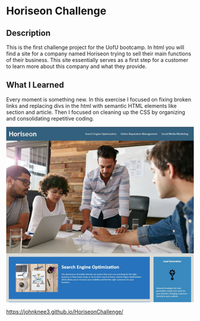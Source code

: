# Horiseon Challenge

## Description

This is the first challenge project for the UofU bootcamp.  In html you will find a site for a company named Horiseon trying to sell their main functions of their business.  This site essentially serves as a first step for a customer to learn more about this company and what they provide.

## What I Learned

Every moment is something new.  In this exercise I focused on fixing broken links and replacing divs in the html with semantic HTML elements like section and article.  Then I focused on cleaning up the CSS by organizing and consolidating repetitive coding.

<img src="docs/assets/images/HoriseonPreview.JPG" alt="Brief snip of the full webpage">

https://johnknee3.github.io/HoriseonChallenge/
